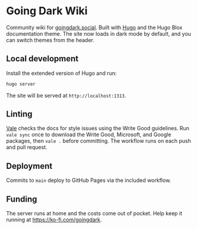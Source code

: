 # Going Dark Wiki

Community wiki for [goingdark.social](https://goingdark.social).
Built with [Hugo](https://gohugo.io) and the Hugo Blox documentation theme.
The site now loads in dark mode by default, and you can switch themes from the header.

## Local development

Install the extended version of Hugo and run:

```bash
hugo server
```

The site will be served at `http://localhost:1313`.

## Linting

[Vale](https://vale.sh) checks the docs for style issues using the Write Good guidelines. Run `vale sync` once to download the Write Good, Microsoft, and Google packages, then `vale .` before committing. The workflow runs on each push and pull request.

## Deployment

Commits to `main` deploy to GitHub Pages via the included workflow.

## Funding

The server runs at home and the costs come out of pocket. Help keep it running at <https://ko-fi.com/goingdark>.


